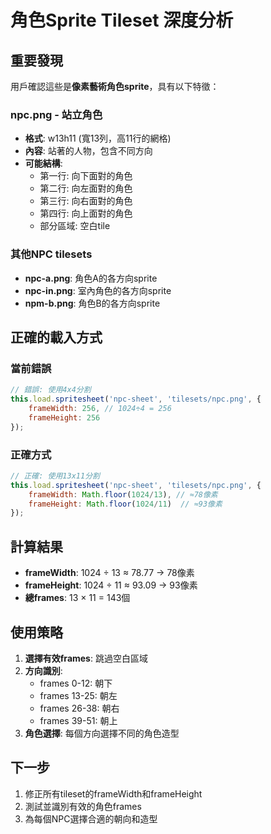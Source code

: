 # 角色Sprite Tileset 深度分析

## 重要發現
用戶確認這些是**像素藝術角色sprite**，具有以下特徵：

### npc.png - 站立角色
- **格式**: w13h11 (寬13列，高11行的網格)
- **內容**: 站著的人物，包含不同方向
- **可能結構**:
  - 第一行: 向下面對的角色
  - 第二行: 向左面對的角色  
  - 第三行: 向右面對的角色
  - 第四行: 向上面對的角色
  - 部分區域: 空白tile

### 其他NPC tilesets
- **npc-a.png**: 角色A的各方向sprite
- **npc-in.png**: 室內角色的各方向sprite  
- **npm-b.png**: 角色B的各方向sprite

## 正確的載入方式

### 當前錯誤
```javascript
// 錯誤: 使用4x4分割
this.load.spritesheet('npc-sheet', 'tilesets/npc.png', {
    frameWidth: 256, // 1024÷4 = 256
    frameHeight: 256
});
```

### 正確方式
```javascript
// 正確: 使用13x11分割
this.load.spritesheet('npc-sheet', 'tilesets/npc.png', {
    frameWidth: Math.floor(1024/13), // ≈78像素
    frameHeight: Math.floor(1024/11)  // ≈93像素
});
```

## 計算結果
- **frameWidth**: 1024 ÷ 13 ≈ 78.77 → 78像素
- **frameHeight**: 1024 ÷ 11 ≈ 93.09 → 93像素
- **總frames**: 13 × 11 = 143個

## 使用策略
1. **選擇有效frames**: 跳過空白區域
2. **方向識別**: 
   - frames 0-12: 朝下
   - frames 13-25: 朝左
   - frames 26-38: 朝右  
   - frames 39-51: 朝上
3. **角色選擇**: 每個方向選擇不同的角色造型

## 下一步
1. 修正所有tileset的frameWidth和frameHeight
2. 測試並識別有效的角色frames
3. 為每個NPC選擇合適的朝向和造型
